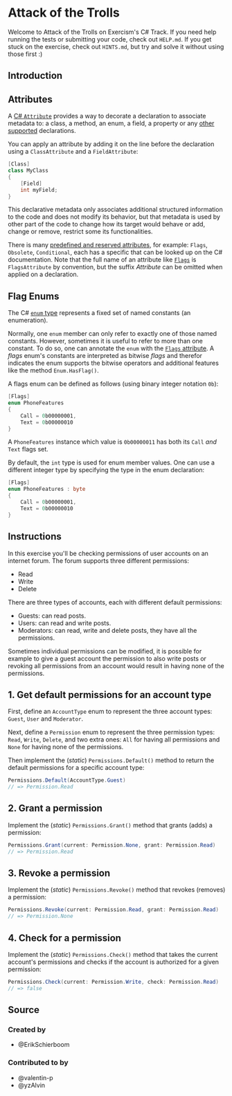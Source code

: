 # Attack of the Trolls

Welcome to Attack of the Trolls on Exercism's C# Track.
If you need help running the tests or submitting your code, check out `HELP.md`.
If you get stuck on the exercise, check out `HINTS.md`, but try and solve it without using those first :)

## Introduction

## Attributes

A [C# `Attribute`](https://docs.microsoft.com/en-us/dotnet/csharp/programming-guide/concepts/attributes/) provides a way to decorate a declaration to associate metadata to: a class, a method, an enum, a field, a property or any [other supported](https://docs.microsoft.com/en-us/dotnet/csharp/programming-guide/concepts/attributes/#attribute-targets) declarations.

You can apply an attribute by adding it on the line before the declaration using a `ClassAttribute` and a `FieldAttribute`:

```csharp
[Class]
class MyClass
{
    [Field]
    int myField;
}
```

This declarative metadata only associates additional structured information to the code and does not modify its behavior, but that metadata is used by other part of the code to change how its target would behave or add, change or remove, restrict some its functionalities.

There is many [predefined and reserved attributes](https://docs.microsoft.com/en-us/dotnet/csharp/language-reference/attributes/general#conditional-attribute), for example: `Flags`, `Obsolete`, `Conditional`, each has a specific that can be looked up on the C# documentation. Note that the full name of an attribute like [`Flags`](https://docs.microsoft.com/en-us/dotnet/api/system.flagsattribute?view=net-5.0) is `FlagsAttribute` by convention, but the suffix _Attribute_ can be omitted when applied on a declaration.

## Flag Enums

The C# [`enum` type](https://docs.microsoft.com/en-us/dotnet/csharp/language-reference/builtin-types/enum) represents a fixed set of named constants (an enumeration).

Normally, one `enum` member can only refer to exactly one of those named constants. However, sometimes it is useful to refer to more than one constant. To do so, one can annotate the `enum` with the [`Flags` attribute](https://docs.microsoft.com/en-us/dotnet/api/system.flagsattribute?view=net-5.0). A _flags_ enum's constants are interpreted as bitwise _flags_ and therefor indicates the enum supports the bitwise operators and additional features like the method `Enum.HasFlag()`.

A flags enum can be defined as follows (using binary integer notation `0b`):

```csharp
[Flags]
enum PhoneFeatures
{
    Call = 0b00000001,
    Text = 0b00000010
}
```

A `PhoneFeatures` instance which value is `0b00000011` has both its `Call` _and_ `Text` flags set.

By default, the `int` type is used for enum member values. One can use a different integer type by specifying the type in the enum declaration:

```csharp
[Flags]
enum PhoneFeatures : byte
{
    Call = 0b00000001,
    Text = 0b00000010
}
```

## Instructions

In this exercise you'll be checking permissions of user accounts on an internet forum. The forum supports three different permissions:

- Read
- Write
- Delete

There are three types of accounts, each with different default permissions:

- Guests: can read posts.
- Users: can read and write posts.
- Moderators: can read, write and delete posts, they have all the permissions.

Sometimes individual permissions can be modified, it is possible for example to give a guest account the permission to also write posts or revoking all permissions from an account would result in having none of the permissions.

## 1. Get default permissions for an account type

First, define an `AccountType` enum to represent the three account types: `Guest`, `User` and `Moderator`.

Next, define a `Permission` enum to represent the three permission types: `Read`, `Write`, `Delete`, and two extra ones: `All` for having all permissions and `None` for having none of the permissions.

Then implement the (_static_) `Permissions.Default()` method to return the default permissions for a specific account type:

```csharp
Permissions.Default(AccountType.Guest)
// => Permission.Read
```

## 2. Grant a permission

Implement the (_static_) `Permissions.Grant()` method that grants (adds) a permission:

```csharp
Permissions.Grant(current: Permission.None, grant: Permission.Read)
// => Permission.Read
```

## 3. Revoke a permission

Implement the (_static_) `Permissions.Revoke()` method that revokes (removes) a permission:

```csharp
Permissions.Revoke(current: Permission.Read, grant: Permission.Read)
// => Permission.None
```

## 4. Check for a permission

Implement the (_static_) `Permissions.Check()` method that takes the current account's permissions and checks if the account is authorized for a given permission:

```csharp
Permissions.Check(current: Permission.Write, check: Permission.Read)
// => false
```

## Source

### Created by

- @ErikSchierboom

### Contributed to by

- @valentin-p
- @yzAlvin